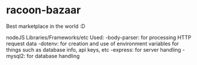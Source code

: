 # racoon-bazaar

Best marketplace in the world :D


nodeJS Libraries/Frameworks/etc Used: 
    -body-parser: for processing HTTP request data
    -dotenv: for creation and use of environment variables for things such as database info, api keys, etc
    -express: for server handling
    -mysql2: for database handling
